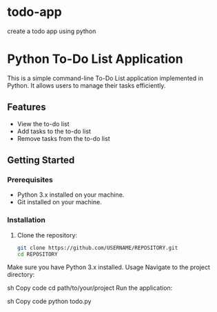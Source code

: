 # todo-app
create a todo app using python


# Python To-Do List Application

This is a simple command-line To-Do List application implemented in Python. It allows users to manage their tasks efficiently.

## Features

- View the to-do list
- Add tasks to the to-do list
- Remove tasks from the to-do list

## Getting Started

### Prerequisites

- Python 3.x installed on your machine.
- Git installed on your machine.

### Installation

1. Clone the repository:

   ```sh
   git clone https://github.com/USERNAME/REPOSITORY.git
   cd REPOSITORY
Make sure you have Python 3.x installed.
Usage
Navigate to the project directory:

sh
Copy code
cd path/to/your/project
Run the application:

sh
Copy code
python todo.py
